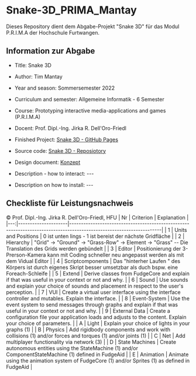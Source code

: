 # Snake-3D_PRIMA_Mantay
Dieses Repository dient dem Abgabe-Projekt "Snake 3D" für das Modul P.R.I.M.A der Hochschule Furtwangen.

## Information zur Abgabe
- Title: Snake 3D
- Author: Tim Mantay
- Year and season: Sommersemester 2022 
- Curriculum and semester: Allgemeine Informatik - 6 Semester
- Course: Prototyping interactive media-applications and games (P.R.I.M.A)
- Docent: Prof. Dipl.-Ing. Jirka R. Dell'Oro-Friedl

- Finished Project: [Snake 3D - GitHub Pages](https://feinerkuchen567.github.io/Snake-3D/index.html)
- Source code: [Snake 3D - Reposiotory](https://github.com/FeinerKuchen567/Snake-3D)
- Design document: [Konzept](https://github.com/FeinerKuchen567/Snake-3D/tree/master/Konzept)
- Description - how to interact: ---
- Description on how to install: ---

## Checkliste für Leistungsnachweis
© Prof. Dipl.-Ing. Jirka R. Dell'Oro-Friedl, HFU
| Nr | Criterion           | Explanation                                                                                                         |
|---:|---------------------|---------------------------------------------------------------------------------------------------------------------|
|  1 | Units and Positions | 0 ist unten lings - 1 ist bereist der nächste Gridfläche                                                            |
|  2 | Hierarchy           | "Grid" -> "Ground" -> "Grass-Row" -> Element -> "Grass" -- Die Translation des Grids werden gebündelt               |
|  3 | Editor              | Positionierung der 3-Prerson-Kamera kann mit Coding schneller neu angepasst werden als mit dem Vidual Editor        |
|  4 | Scriptcomponents    | Das "hinterher Laufen " des Körpers ist durch eigenes Skript besser umsetzbar als duch bspw. eine Foreach-Schleife  |
|  5 | Extend              | Derive classes from FudgeCore and explain if that was useful in your context or not and why.                        |
|  6 | Sound               | Use sounds and explain your choice of sounds and placement in respect to the user's perception.                     |
|  7 | VUI                 | Create a virtual user interface using the interface controller and mutables. Explain the interface.                 |
|  8 | Event-System        | Use the event system to send messages through graphs and explain if that was useful in your context or not and why. |
|  9 | External Data       | Create a configuration file your application loads and adjusts to the content. Explain your choice of parameters.   |
|  A | Light               | Explain your choice of lights in your graphs (1)                                                                    |
|  B | Physics             | Add rigidbody components and work with collisions (1) and/or forces and torques (1) and/or joints (1)               |
|  C | Net                 | Add multiplayer functionality via network (3)                                                                       |
|  D | State Machines      | Create autonomous entities using the StateMachine (1) and/or ComponentStateMachine (1) defined in FudgeAid          |
|  E | Animation           | Animate using the animation system of FudgeCore (1) and/or Sprites (1) as defined in FudgeAid                       |
